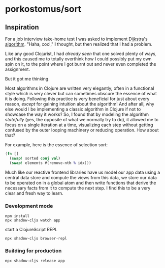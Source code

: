 # porkostomus/sort

## Inspiration

For a job interview take-home test I was asked to implement [Dijkstra's algorithm](https://github.com/porkostomus/dijkstra-cljs). "Haha, cool," I thought, but then realized that I had a problem.

Like any good Clojurist, I had *already seen* that one solved plenty of ways, and this caused me to totally overthink how I could possibly put my own spin on it, to the point where I got burnt out and never even completed the assignment.

But it got me thinking.

Most algorithms in Clojure are written very elegantly, often in a functional style which is very clever but can sometimes obscure the essence of what it is doing. Following this practice is very beneficial for just about every reason, *except* for gaining intuition about the algorithm! And after all, why else would I be implementing a classic algorithm in Clojure if not to showcase the way it works? So, I found that by modeling the algorithm *statefully* (yes, the opposite of what we normally try to do), it allowed me to focus on a single iteration at a time, visualizing each step without getting confused by the outer looping machinery or reducing operation. How about that?

For example, here is the essence of selection sort:

``` clojure
(fn []
  (swap! sorted conj val)
  (swap! elements #(remove-nth % idx)))
```

Much like our reactive frontend libraries have us model our app data using a central data store and compute the views from this data, we store our data to be operated on in a global atom and then write functions that derive the necessary facts from it to compute the next step. I find this to be a very clear and fresh way to learn.


### Development mode
```
npm install
npx shadow-cljs watch app
```
start a ClojureScript REPL
```
npx shadow-cljs browser-repl
```
### Building for production

```
npx shadow-cljs release app
```

